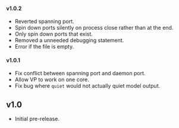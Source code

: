 #### v1.0.2

* Reverted spanning port.
* Spin down ports silently on process close rather than at the end.
* Only spin down ports that exist.
* Removed a unneeded debugging statement.
* Error if the file is empty.

#### v1.0.1

* Fix conflict between spanning port and daemon port.
* Allow VP to work on one core.
* Fix bug where `quiet` would not actually quiet model output.

## v1.0

* Initial pre-release.
